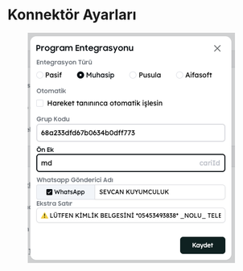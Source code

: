 # Konnektör Ayarları

<div align="left"><figure><img src="../../.gitbook/assets/Ekran Resmi 2025-09-03 15.59.03.png" alt=""><figcaption></figcaption></figure></div>
